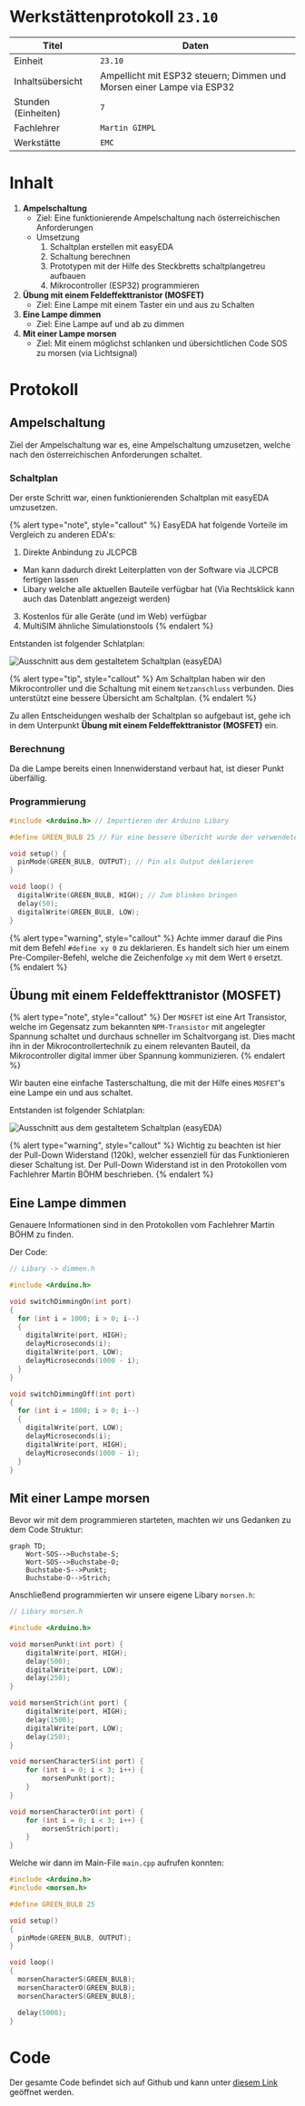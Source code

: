 # Werkstättenprotokoll `23.10`

| Titel | Daten |
|---------|-----------------------------------|
| Einheit | `23.10` |
| Inhaltsübersicht | Ampellicht mit ESP32 steuern; Dimmen und Morsen einer Lampe via ESP32 |
| Stunden (Einheiten) | `7` |
| Fachlehrer | `Martin GIMPL` |
| Werkstätte | `EMC` |

# Inhalt

1. **Ampelschaltung**
   - Ziel: Eine funktionierende Ampelschaltung nach österreichischen Anforderungen
   - Umsetzung
     1. Schaltplan erstellen mit easyEDA
     2. Schaltung berechnen
     3. Prototypen mit der Hilfe des Steckbretts schaltplangetreu aufbauen
     4. Mikrocontroller (ESP32) programmieren
2. **Übung mit einem Feldeffekttranistor (MOSFET)**
   - Ziel: Eine Lampe mit einem Taster ein und aus zu Schalten
3. **Eine Lampe dimmen**
   - Ziel: Eine Lampe auf und ab zu dimmen
4. **Mit einer Lampe morsen**
   - Ziel: Mit einem möglichst schlanken und übersichtlichen Code SOS zu morsen (via Lichtsignal)

# Protokoll

## Ampelschaltung

Ziel der Ampelschaltung war es, eine Ampelschaltung umzusetzen, welche nach den österreichischen Anforderungen schaltet.

### Schaltplan

Der erste Schritt war, einen funktionierenden Schaltplan mit easyEDA umzusetzen.

{% alert type="note", style="callout" %}
EasyEDA hat folgende Vorteile im Vergleich zu anderen EDA's:
1. Direkte Anbindung zu JLCPCB
  - Man kann dadurch direkt Leiterplatten von der Software via JLCPCB fertigen lassen
  - Libary welche alle aktuellen Bauteile verfügbar hat (Via Rechtsklick kann auch das Datenblatt angezeigt werden)
3. Kostenlos für alle Geräte (und im Web) verfügbar
4. MultiSIM ähnliche Simulationstools
{% endalert %}


Entstanden ist folgender Schlatplan:

![Ausschnitt aus dem gestaltetem Schaltplan (easyEDA)](/images/schaltplan_ampelschaltung.jpg)

{% alert type="tip", style="callout" %}
Am Schaltplan haben wir den Mikrocontroller und die Schaltung mit einem `Netzanschluss` verbunden. Dies unterstützt eine bessere Übersicht am Schaltplan.
{% endalert %}

Zu allen Entscheidungen weshalb der Schaltplan so aufgebaut ist, gehe ich in dem Unterpunkt **Übung mit einem Feldeffekttranistor (MOSFET)** ein.

### Berechnung

Da die Lampe bereits einen Innenwiderstand verbaut hat, ist dieser Punkt überfällig.

### Programmierung


```c++
#include <Arduino.h> // Importieren der Arduino Libary

#define GREEN_BULB 25 // Für eine bessere Übericht wurde der verwendete Pin D25 deklariert

void setup() {
  pinMode(GREEN_BULB, OUTPUT); // Pin als Output deklarieren
}

void loop() {
  digitalWrite(GREEN_BULB, HIGH); // Zum blinken bringen
  delay(50);
  digitalWrite(GREEN_BULB, LOW);
}
```

{% alert type="warning", style="callout" %}
Achte immer darauf die Pins mit dem Befehl `#define xy 0` zu deklarieren. Es handelt sich hier um einem Pre-Compiler-Befehl, welche die Zeichenfolge `xy` mit dem Wert `0` ersetzt.
{% endalert %}

## Übung mit einem Feldeffekttranistor (MOSFET)

{% alert type="note", style="callout" %}
Der `MOSFET` ist eine Art Transistor, welche im Gegensatz zum bekannten `NPM-Transistor` mit angelegter Spannung schaltet und durchaus schneller im Schaltvorgang ist. Dies macht ihn in der Mikrocontrollertechnik zu einem relevanten Bauteil, da Mikrocontroller digital immer über Spannung kommunizieren.
{% endalert %}

Wir bauten eine einfache Tasterschaltung, die mit der Hilfe eines `MOSFET`'s eine Lampe ein und aus schaltet.

Entstanden ist folgender Schlatplan:

![Ausschnitt aus dem gestaltetem Schaltplan (easyEDA)](/images/schaltplan_uebung-mosfet.jpg)

{% alert type="warning", style="callout" %}
Wichtig zu beachten ist hier der Pull-Down Widerstand (120k), welcher essenziell für das Funktionieren dieser Schaltung  ist. Der Pull-Down Widerstand ist in den Protokollen vom Fachlehrer Martin BÖHM beschrieben.
{% endalert %}

## Eine Lampe dimmen

Genauere Informationen sind in den Protokollen vom Fachlehrer Martin BÖHM zu finden.

Der Code:

```c++
// Libary -> dimmen.h

#include <Arduino.h>

void switchDimmingOn(int port)
{
  for (int i = 1000; i > 0; i--)
  {
    digitalWrite(port, HIGH);
    delayMicroseconds(i);
    digitalWrite(port, LOW);
    delayMicroseconds(1000 - i);
  }
}

void switchDimmingOff(int port)
{
  for (int i = 1000; i > 0; i--)
  {
    digitalWrite(port, LOW);
    delayMicroseconds(i);
    digitalWrite(port, HIGH);
    delayMicroseconds(1000 - i);
  }
}
```
## Mit einer Lampe morsen

Bevor wir mit dem programmieren starteten, machten wir uns Gedanken zu dem Code Struktur:

```mermaid
graph TD;
    Wort-SOS-->Buchstabe-S;
    Wort-SOS-->Buchstabe-O;
    Buchstabe-S-->Punkt;
    Buchstabe-O-->Strich;
```

Anschließend programmierten wir unsere eigene Libary `morsen.h`:

```c++
// Libary morsen.h

#include <Arduino.h>

void morsenPunkt(int port) {
    digitalWrite(port, HIGH);
    delay(500);
    digitalWrite(port, LOW);
    delay(250);
}

void morsenStrich(int port) {
    digitalWrite(port, HIGH);
    delay(1500);
    digitalWrite(port, LOW);
    delay(250);
}

void morsenCharacterS(int port) {
    for (int i = 0; i < 3; i++) {
        morsenPunkt(port);
    }
}

void morsenCharacterO(int port) {
    for (int i = 0; i < 3; i++) {
        morsenStrich(port);
    }
}
```

Welche wir dann im Main-File `main.cpp` aufrufen konnten:

```c++
#include <Arduino.h>
#include <morsen.h>

#define GREEN_BULB 25

void setup()
{
  pinMode(GREEN_BULB, OUTPUT);
}

void loop()
{
  morsenCharacterS(GREEN_BULB);
  morsenCharacterO(GREEN_BULB);
  morsenCharacterS(GREEN_BULB);

  delay(5000);
}
```

# Code

Der gesamte Code befindet sich auf Github und kann unter [diesem Link](https://github.com/mrschwaig/HTL-Bulme_Werkstatt_GIM) geöffnet werden.